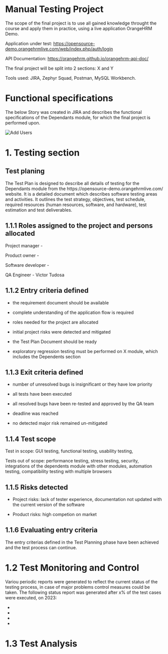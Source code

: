 <h1> Manual Testing Project </h1>

   The scope of the final project is to use all gained knowledge throught the course and apply them in practice, using a live application OrangeHRM Demo.
      
   Application under test: https://opensource-demo.orangehrmlive.com/web/index.php/auth/login
  
   API Documentation: https://orangehrm.github.io/orangehrm-api-doc/
  
   The final project will be split into 2 sections:  X and Y
  
   Tools used: JIRA, Zephyr Squad, Postman, MySQL Workbench. 
      

<h1> Functional specifications </h1>

<p>   The below Story was created in JIRA and describes the functional specifications of the Dependants module, for which the final project is performed upon. </p>

<img src="https://yourimageshare.com/ib/nXfixVpu1j" alt="Add Users">

<h1> 1. Testing section </h1>

   <h2> Test planing </h2>
<p>
    The Test Plan is designed to describe all details of testing for the Dependants module from the https://opensource-demo.orangehrmlive.com/ website.
    It is a detailed document which describes software testing areas and activities. It outlines the test strategy, objectives, test schedule, required resources (human resources, software, and hardware), test estimation and test deliverables. </p>


   <h2> 1.1.1 Roles assigned to the project and persons allocated </h2>
  
  Project manager - 
  
  Product owner - 
  
  Software developer - 
  
  QA Engineer - Victor Tudosa
  
  
  
   <h2> 1.1.2 Entry criteria defined </h2>
  
  - the requirement document should be available
  
  - complete understanding of the application flow is required
  
  - roles needed for the project are allocated
  
  - initial project risks were detected and mitigated
  
  - the Test Plan Document should be ready
  
  - exploratory regression testing must be performed on X module, which includes the Dependents section
  
  
   <h2> 1.1.3 Exit criteria defined </h2>
 
  - number of unresolved bugs is insignificant or they have low priority

  - all tests have been executed

  - all resolved bugs have been re-tested and approved by the QA team

  - deadline was reached

  - no detected major risk remained un-mitigated


<h2>  1.1.4 Test scope </h2>
      
   Test in scope: GUI testing, functional testing, usability testing,
      
   Tests out of scope: performance testing, stress testing, security, integrations of the dependents module with other modules, automation testing, compatibility testing with multiple browsers
   
   
   <h2> 1.1.5 Risks detected </h2>
   
   - Project risks: lack of tester experience, documentation not updated with the current version of the software
   
   - Product risks: high competion on market


<h2>  1.1.6 Evaluating entry criteria </h2>

   The entry criterias defined in the Test Planning phase have been achieved and the test process can continue.
    
   
   <h1> 1.2 Test Monitoring and Control </h1>
   
   Variou periodic reports were generated to reflect the current status of the testing process, in case of major problems control measures could be taken. The following status report was generated after x% of the test cases were executed, on 2023:
   
   *
   *
   *
   *
   
   <h1> 1.3 Test Analysis </h1>
   
    

